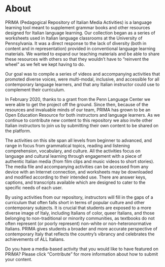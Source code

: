 # About

PRIMA (Pedagogical Repository of Italian Media Activities) is a language learning tool meant to supplement grammar books and other resources designed for Italian language learning. Our collection began as a series of worksheets used in Italian language classrooms at the University of Pennsylvania. It was a direct response to the lack of diversity (both in content and in representation) provided in conventional language learning materials. We wanted to expand our teaching materials and be able to share these resources with others so that they wouldn’t have to “reinvent the wheel” as we felt we kept having to do.  

Our goal was to compile a series of videos and accompanying activities that promoted diverse voices, were multi-modal, inclusive, and accessible for all contemporary language learners, and that any Italian instructor could use to complement their curriculum.

In February 2020, thanks to a grant from the Penn Language Center we were able to get the project off the ground. Since then, because of the resources and invaluable minds of our team, PRIMA has grown to be an Open Education Resource for both instructors and language learners. As we continue to contribute new content to this repository we also invite other Italian instructors to join us by submitting their own content to be shared on the platform.  

The activities on this site span all levels from beginner to advanced, and range in focus from grammatical topics, reading and listening comprehension, vocabulary, and culture. All the activities focus on language and cultural learning through engagement with a piece of authentic Italian media (from film clips and music videos to short stories). The media file and accompanying activities can be accessed from any device with an Internet connection, and worksheets may be downloaded and modified according to their intended use. There are answer keys, captions, and transcripts available which are designed to cater to the specific needs of each user.  

By using activities from our repository, instructors will fill in the gaps of a curriculum that often falls short in terms of popular culture and other contemporary subjects. It is crucial that students are exposed to a more diverse image of Italy, including Italians of color, queer Italians, and those belonging to non-traditional or minority communities, as textbooks do not often represent (or poorly represent) non-white or non-heteronormative Italians. PRIMA gives students a broader and more accurate perspective of contemporary Italy that reflects the country’s vibrancy and celebrates the achievements of ALL Italians.

Do you have a media-based activity that you would like to have featured on PRIMA? Please click “Contribute” for more information about how to submit your content.
